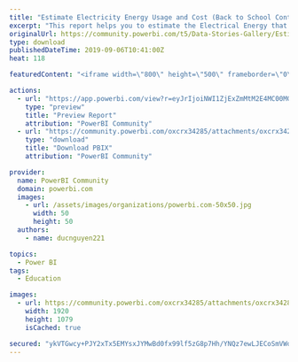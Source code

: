 ```yaml
---
title: "Estimate Electricity Energy Usage and Cost (Back to School Contest)"
excerpt: "This report helps you to estimate the Electrical Energy that you use with your home appliances and the total electricity cost by providing list of"
originalUrl: https://community.powerbi.com/t5/Data-Stories-Gallery/Estimate-Electricity-Energy-Usage-and-Cost-Back-to-School/m-p/785961
type: download
publishedDateTime: 2019-09-06T10:41:00Z
heat: 118

featuredContent: "<iframe width=\"800\" height=\"500\" frameborder=\"0\" src=\"https://app.powerbi.com/view?r=eyJrIjoiNWI1ZjExZmMtM2E4MC00MGEyLWI3ODktZDcwOTZlMDA2ZTkyIiwidCI6IjI3NjlhOGY3LThmYjktNDliNS1iNDIyLTM5ZTc4ZmQwYjI5YiIsImMiOjEwfQ%3D%3D\"></iframe>"

actions:
  - url: "https://app.powerbi.com/view?r=eyJrIjoiNWI1ZjExZmMtM2E4MC00MGEyLWI3ODktZDcwOTZlMDA2ZTkyIiwidCI6IjI3NjlhOGY3LThmYjktNDliNS1iNDIyLTM5ZTc4ZmQwYjI5YiIsImMiOjEwfQ%3D%3D"
    type: "preview"
    title: "Preview Report"
    attribution: "PowerBI Community"
  - url: "https://community.powerbi.com/oxcrx34285/attachments/oxcrx34285/DataStoriesGallery/2948/2/Estimate%20Electricity%20Energy%20Usage%20and%20Cost.pbix"
    type: "download"
    title: "Download PBIX"
    attribution: "PowerBI Community"

provider:
  name: PowerBI Community
  domain: powerbi.com
  images:
    - url: /assets/images/organizations/powerbi.com-50x50.jpg
      width: 50
      height: 50
  authors:
    - name: ducnguyen221

topics:
  - Power BI
tags:
  - Education

images:
  - url: https://community.powerbi.com/oxcrx34285/attachments/oxcrx34285/DataStoriesGallery/2948/3/Back%20to%20school.PNG
    width: 1920
    height: 1079
    isCached: true

secured: "ykVTGwcy+PJY2xTx5EMYsxJYMwBd0fx99lf5zG8p7Hh/YNQz7ewLJECoSmVWoiKibcezOqDN6gK3+c4eXfhaTQae8DhbIWWBQk550/hdL8gIOMosl9itvnNz2D8eXBj0vCEocpUs4ezTEKSCzpAM7s5Lj0IIQk+XFe0JqHd5HpNWPQTraxp2dSwpUhw0Ts9dyHQ1eEogt8vVRWAPom9BHWAIbIL6EH57bNUsZrcTD525JgCc+qWb4FFEVutjEiqTNIjMd49Zx+xZ4Rnd/X0OTb6qi1J0WjtIGLOrmxurkDlT2gvQxFkHCASX2aKBGZSu1oSwrm0ACFOdXjH6WixxkMa5C8HcByLOT0c/laMN6JRXJj1i6yVZnI3MSxR2TLJIyYVB5u0U3/6EE3XjGkrR5n7NjuLiK0eCPxbaybc6hgs=;QWEDyXDTBvT6p5kHzU+6Lg=="
---
```


